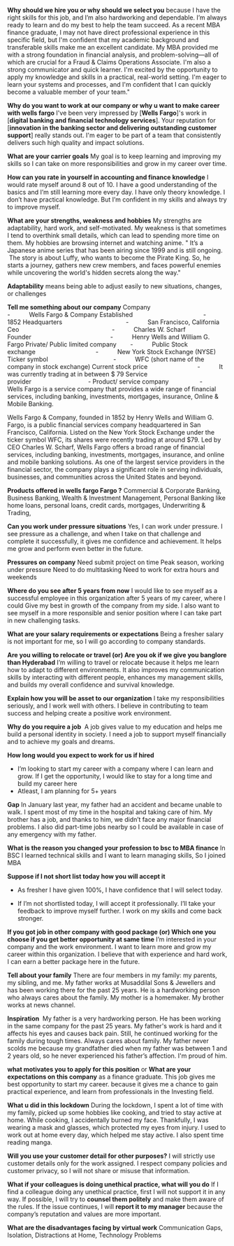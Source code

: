 **Why should we hire you or why should we select you**
because I have the right skills for this job, and I’m also hardworking and dependable. I’m always ready to learn and do my best to help the team succeed.
As a recent MBA finance graduate, I may not have direct professional experience in this specific field, but I'm confident that my academic background and transferable skills make me an excellent candidate. My MBA provided me with a strong foundation in financial analysis, and problem-solving—all of which are crucial for a Fraud & Claims Operations Associate. I'm also a strong communicator and quick learner. I'm excited by the opportunity to apply my knowledge and skills in a practical, real-world setting. I'm eager to learn your systems and processes, and I'm confident that I can quickly become a valuable member of your team."

**Why do you want to work at our company or why u want to make career with wells fargo**
I've been very impressed by [**Wells Fargo**]'s work in [**digital banking and financial technology services**]. Your reputation for [**innovation in the banking sector and delivering outstanding customer support**] really stands out. I'm eager to be part of a team that consistently delivers such high quality and impact solutions.

**What are your carrier goals**
My goal is to keep learning and improving my skills so I can take on more responsibilities and grow in my career over time.

**How can you rate in yourself in accounting and finance knowledge**
I would rate myself around 8 out of 10. I have a good understanding of the basics and I’m still learning more every day. I have only theory knowledge. I don’t have practical knowledge. But I’m confident in my skills and always try to improve myself.

**What are your strengths, weakness and hobbies**
My strengths are adaptability, hard work, and self-motivated.
My weakness is that sometimes I tend to overthink small details, which can lead to spending more time on them.
My hobbies are browsing internet and watching anime.
" It’s a Japanese anime series that has been airing since 1999 and is still ongoing.
 The story is about Luffy, who wants to become the Pirate King. So, he starts a journey, gathers new crew members, and faces powerful enemies while uncovering the world's hidden secrets along the way."

**Adaptability** means being able to adjust easily to new situations, changes, or challenges

**Tell me something about our company**
Company                                            -           Wells Fargo & Company
Established                                         -           1852
Headquarters                                     -           San Francisco, California
Ceo                                                      -           Charles W. Scharf
Founder                                              -           Henry Wells and William G. Fargo
Private/ Public limited company        -           Public
Stock exchange                                   -           New York Stock Exchange (NYSE)
Ticker symbol                                      -           WFC
(short name of the company in stock exchange)
Current stock price                             -           It was currently trading at in between $ 79
Service provider                                 -
Product/ service company                  -           Wells Fargo is a service company that provides a wide range of financial services, including banking, investments, mortgages, insurance, Online & Mobile Banking.

Wells Fargo & Company, founded in 1852 by Henry Wells and William G. Fargo, is a public financial services company headquartered in San Francisco, California. Listed on the New York Stock Exchange under the ticker symbol WFC, its shares were recently trading at around $79. Led by CEO Charles W. Scharf, Wells Fargo offers a broad range of financial services, including banking, investments, mortgages, insurance, and online and mobile banking solutions. As one of the largest service providers in the financial sector, the company plays a significant role in serving individuals, businesses, and communities across the United States and beyond.

**Products offered in wells fargo Fargo ?**
Commercial & Corporate Banking, Business Banking, Wealth & Investment Management, Personal Banking like home loans, personal loans, credit cards, mortgages, Underwriting & Trading,

**Can you work under pressure situations**
Yes, I can work under pressure. I see pressure as a challenge, and when I take on that challenge and complete it successfully, it gives me confidence and achievement. It helps me grow and perform even better in the future.

**Pressures on company**
Need submit project on time
Peak season, working under pressure
Need to do multitasking
Need to work for extra hours and weekends

**Where do you see after 5 years from now**
I would like to see myself as a successful employee in this organization after 5 years of my career, where I could Give my best in growth of the company from my side. I also want to see myself in a more responsible and senior position where I can take part in new challenging tasks.

**What are your salary requirements or expectations**
Being a fresher salary is not important for me, so I will go according to company standards.

**Are you willing to relocate or travel (or) Are you ok if we give you banglore than Hyderabad**
I’m willing to travel or relocate because it helps me learn how to adapt to different environments. It also improves my communication skills by interacting with different people, enhances my management skills, and builds my overall confidence and survival knowledge.

**Explain how you will be asset to our organization**
I take my responsibilities seriously, and I work well with others. I believe in contributing to team success and helping create a positive work environment.

**Why do you require a job**
 A job gives value to my education and helps me build a personal identity in society. I need a job to support myself financially and to achieve my goals and dreams.

**How long would you expect to work for us if hired**
- I’m looking to start my career with a company where I can learn and grow. If I get the opportunity, I would like to stay for a long time and build my career here
- Atleast, I am planning for 5+ years

**Gap**
In January last year, my father had an accident and became unable to walk. I spent most of my time in the hospital and taking care of him. My brother has a job, and thanks to him, we didn’t face any major financial problems. I also did part-time jobs nearby so I could be available in case of any emergency with my father.

**What is the reason you changed your profession to bsc to MBA finance**
In BSC I learned technical skills and I want to learn managing skills, So I joined MBA

**Suppose if I not short list today how you will accept it**
-  As fresher I have given 100%, I have confidence that I will select today.

- If I’m not shortlisted today, I will accept it professionally. I’ll take your feedback to improve myself further. I work on my skills and come back stronger.

**If you got job in other company with good package (or) Which one you choose if you get better opportunity at same time**
I’m interested in your company and the work environment. I want to learn more and grow my career within this organization. I believe that with experience and hard work, I can earn a better package here in the future.

**Tell about your family**
There are four members in my family: my parents, my sibling, and me.
My father works at Musaddilal Sons & Jewellers and has been working there for the past 25 years. He is a hardworking person who always cares about the family.
My mother is a homemaker. My brother works at news channel.

**Inspiration** 
My father is a very hardworking person. He has been working in the same company for the past 25 years. My father's work is hard and it affects his eyes and causes back pain. Still, he continued working for the family during tough times. Always cares about family. My father never scolds me because my grandfather died when my father was between 1 and 2 years old, so he never experienced his father’s affection. I'm proud of him.

**what motivates you to apply for this position** or **What are your expectations on this company**
as a finance graduate. This job gives me best opportunity to start my career. because it gives me a chance to gain practical experience, and learn from professionals in the Investing field.

**What u did in this lockdown**
During the lockdown, I spent a lot of time with my family, picked up some hobbies like cooking, and tried to stay active at home. While cooking, I accidentally burned my face. Thankfully, I was wearing a mask and glasses, which protected my eyes from injury. I used to work out at home every day, which helped me stay active. I also spent time reading manga.

**Will you use your customer detail for other purposes?**
I will strictly use customer details only for the work assigned. I respect company policies and customer privacy, so I will not share or misuse that information.

**What if your colleagues is doing unethical practice, what will you do** 
If I find a colleague doing any unethical practice, first I will not support it in any way. If possible, I will try to **counsel them politely** and make them aware of the rules. If the issue continues, I will **report it to my manager** because the company’s reputation and values are more important.

**What are the disadvantages facing by virtual work**
Communication Gaps, Isolation, Distractions at Home, Technology Problems
